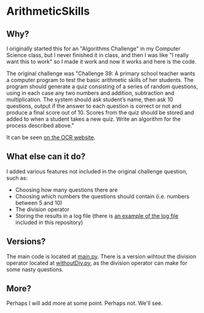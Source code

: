 # ArithmeticSkills

## Why?
I originally started this for an "Algorithms Challenge" in my Computer Science class, but I never finished it in class, and then I was like "I really want this to work" so I made it work and now it works and here is the code.

The original challenge was "Challenge 39: A primary school teacher wants a computer program to test the basic arithmetic skills of her students. The program should generate a quiz consisting of a series of random questions, using in each case any two numbers and addition, subtraction and multiplication. The system should ask student’s name, then ask 10 questions, output if the answer to each question is correct or not and produce a final score out of 10. Scores from the quiz should be stored and added to when a student takes a new quiz. Write an algorithm for the process described above."

It can be seen [on the OCR website](https://www.ocr.org.uk/Images/599395-40-algorithm-challenges-booklet.docx).

## What else can it do?
I added various features not included in the original challenge question, such as:
* Choosing how many questions there are
* Choosing which numbers the questions should contain (i.e. numbers between 5 and 10)
* The division operator
* Storing the results in a log file (there is [an example of the log file](https://github.com/bigmancallum/ArithmeticSkills/blob/main/results.txt) included in this repository)

## Versions?
The main code is located at [main.py](https://github.com/bigmancallum/ArithmeticSkills/blob/main/main.py). There is a version wihtout the division operator located at [withoutDiv.py](https://github.com/bigmancallum/ArithmeticSkills/blob/main/withoutDiv.py), as the division operator can make for some nasty questions. 

## More?
Perhaps I will add more at some point. Perhaps not. We'll see.
